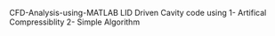
CFD-Analysis-using-MATLAB
LID Driven Cavity code using 
1- Artifical Compressiblity
2- Simple Algorithm
